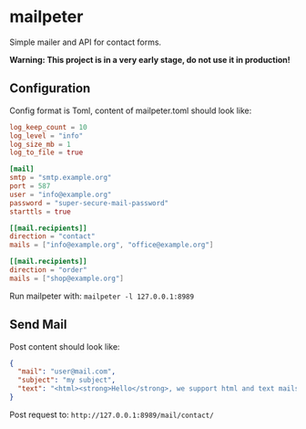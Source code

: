 # mailpeter

Simple mailer and API for contact forms.

**Warning: This project is in a very early stage, do not use it in production!**

## Configuration

Config format is Toml, content of mailpeter.toml should look like:

```Toml
log_keep_count = 10
log_level = "info"
log_size_mb = 1
log_to_file = true

[mail]
smtp = "smtp.example.org"
port = 587
user = "info@example.org"
password = "super-secure-mail-password"
starttls = true

[[mail.recipients]]
direction = "contact"
mails = ["info@example.org", "office@example.org"]

[[mail.recipients]]
direction = "order"
mails = ["shop@example.org"]
```

Run mailpeter with: `mailpeter -l 127.0.0.1:8989`

## Send Mail

Post content should look like:

```JSON
{
  "mail": "user@mail.com",
  "subject": "my subject",
  "text": "<html><strong>Hello</strong>, we support html and text mails :-)</html>"
}
```
Post request to: `http://127.0.0.1:8989/mail/contact/`
